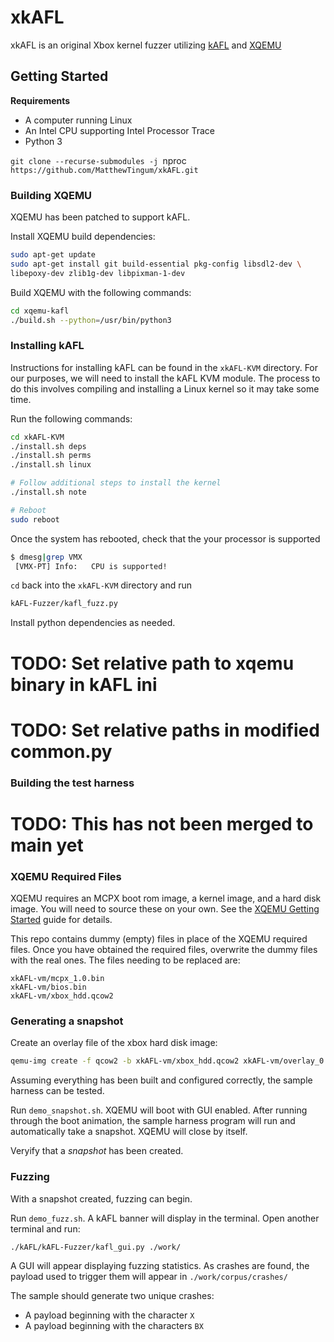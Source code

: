 # xkAFL

xkAFL is an original Xbox kernel fuzzer utilizing
[kAFL](https://github.com/IntelLabs/kAFL)
and
[XQEMU](https://github.com/xqemu/xqemu)

## Getting Started

**Requirements**
- A computer running Linux
- An Intel CPU supporting Intel Processor Trace
- Python 3

`git clone --recurse-submodules -j `nproc` https://github.com/MatthewTingum/xkAFL.git`

### Building XQEMU
XQEMU has been patched to support kAFL.

Install XQEMU build dependencies:
```sh
sudo apt-get update
sudo apt-get install git build-essential pkg-config libsdl2-dev \
libepoxy-dev zlib1g-dev libpixman-1-dev
```

Build XQEMU with the following commands:
```sh
cd xqemu-kafl
./build.sh --python=/usr/bin/python3
```


### Installing kAFL
Instructions for installing kAFL can be found in the `xkAFL-KVM` directory.
For our purposes, we will need to install the kAFL KVM module. The process
to do this involves compiling and installing a Linux kernel so it may take
some time.

Run the following commands:
```sh
cd xkAFL-KVM
./install.sh deps
./install.sh perms
./install.sh linux

# Follow additional steps to install the kernel
./install.sh note

# Reboot
sudo reboot
```

Once the system has rebooted, check that the your processor is supported
```sh
$ dmesg|grep VMX
 [VMX-PT] Info:   CPU is supported!
```

`cd` back into the `xkAFL-KVM` directory and run
```sh
kAFL-Fuzzer/kafl_fuzz.py
```

Install python dependencies as needed.

# TODO: Set relative path to xqemu binary in kAFL ini
# TODO: Set relative paths in modified common.py


### Building the test harness
# TODO: This has not been merged to main yet


### XQEMU Required Files
XQEMU requires an MCPX boot rom image, a kernel image, and a hard disk image.
You will need to source these on your own.
See the [XQEMU Getting Started](https://xqemu.com/getting-started/#required-files)
guide for details.

This repo contains dummy (empty) files in place of the XQEMU required files.
Once you have obtained the required files, overwrite the dummy files with the real ones.
The files needing to be replaced are:
```
xkAFL-vm/mcpx_1.0.bin
xkAFL-vm/bios.bin
xkAFL-vm/xbox_hdd.qcow2
```


### Generating a snapshot
Create an overlay file of the xbox hard disk image:
```sh
qemu-img create -f qcow2 -b xkAFL-vm/xbox_hdd.qcow2 xkAFL-vm/overlay_0.qcow2
```

Assuming everything has been built and configured correctly,
the sample harness can be tested.


Run `demo_snapshot.sh`. XQEMU will boot with GUI enabled. After running through the boot
animation, the sample harness program will run and automatically take a snapshot.
XQEMU will close by itself.

Veryify that a *snapshot* has been created.


### Fuzzing
With a snapshot created, fuzzing can begin.

Run `demo_fuzz.sh`. A kAFL banner will display in the terminal.
Open another terminal and run:
```sh
./kAFL/kAFL-Fuzzer/kafl_gui.py ./work/
```

A GUI will appear displaying fuzzing statistics.
As crashes are found, the payload used to trigger them will appear in
`./work/corpus/crashes/`

The sample should generate two unique crashes:
- A payload beginning with the character `X`
- A payload beginning with the characters `BX`
